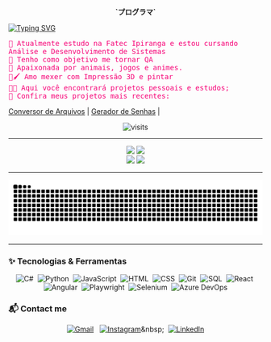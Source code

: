 <p align="center">
  <b>`プログラマ`</b>
</p>

<a href="https://git.io/typing-svg">
  <img 
    src="https://readme-typing-svg.demolab.com?font=Pixelify+Sans&pause=1000&color=F70076&center=true&multiline=true&repeat=false&width=200&height=50&lines=Ol%C3%A1%2C+me+chamo+Milena" 
    alt="Typing SVG" 
  />
</a>

<img align="right" alt="" height="250px" src="https://i.imgur.com/yXz9FzS.gif" />

<p style="font-family: monospace; color: #F70076; max-width: 800px;" align="left">
  🌸 Atualmente estudo na Fatec Ipiranga e estou cursando Análise e Desenvolvimento de Sistemas<br />
  🎯 Tenho como objetivo me tornar QA<br />
  👾 Apaixonada por animais, jogos e animes.<br />
  🎨🖌️ Amo mexer com Impressão 3D e pintar<br />
  👩‍💻 Aqui você encontrará projetos pessoais e estudos;<br />
  🌙 Confira meus projetos mais recentes:
</p>

<p align="left" style="max-width: 800px;">
  <a href="https://github.com/MilenaSayuri/ConversorArquivo">Conversor de Arquivos</a> | 
  <a href="https://github.com/MilenaSayuri/GeradorSenhas">Gerador de Senhas</a> | 
</p>




<!-- Contador centralizado -->
<p align="center">
  <img src="https://visit-counter.vercel.app/counter.png?page=https%3A%2F%2Fgithub.com%2FMilenaSayuri&s=40&c=F70076&bg=00000000&no=4&ff=digi&tb=Visitors%3A&ta=" 
       alt="visits" 
       style="width: 200px; height: auto;"/>
</p>


---

<!-- Estatísticas -->

<div align="center">
  <img src="http://github-profile-summary-cards.vercel.app/api/cards/profile-details?username=MilenaSayuri&theme=omni" height="150"/>
  <img src="https://github-readme-streak-stats.herokuapp.com?user=MilenaSayuri&theme=omni&hide_border=true&locale=pt_BR&date_format=j%20M%5B%20Y%5D" height="150"/>
</div>

<div align="center">
  <img src="http://github-profile-summary-cards.vercel.app/api/cards/repos-per-language?username=MilenaSayuri&theme=omni" height="150"/>
  <img src="http://github-profile-summary-cards.vercel.app/api/cards/stats?username=MilenaSayuri&theme=omni" height="150"/>
</div>

---

<p align="center">
  <picture>
    <source media="(prefers-color-scheme: dark)" srcset="https://raw.githubusercontent.com/MilenaSayuri/MilenaSayuri/output/github-contribution-grid-snake-dark.svg" />
    <source media="(prefers-color-scheme: light)" srcset="https://raw.githubusercontent.com/MilenaSayuri/MilenaSayuri/output/github-contribution-grid-snake.svg" />
    <img alt="github contribution grid snake animation" src="https://raw.githubusercontent.com/MilenaSayuri/MilenaSayuri/output/github-contribution-grid-snake.svg" />
  </picture>
</p>



---

### ✨ Tecnologias & Ferramentas

<p align="center">
  <img src="https://cdn.jsdelivr.net/gh/devicons/devicon/icons/csharp/csharp-original.svg" title="C#" alt="C#" width="40" height="40"/>&nbsp;
  <img src="https://cdn.jsdelivr.net/gh/devicons/devicon/icons/python/python-original.svg" title="Python" alt="Python" width="40" height="40"/>&nbsp;
  <img src="https://cdn.jsdelivr.net/gh/devicons/devicon/icons/javascript/javascript-original.svg" title="JavaScript" alt="JavaScript" width="40" height="40"/>&nbsp;
  <img src="https://cdn.jsdelivr.net/gh/devicons/devicon/icons/html5/html5-original.svg" title="HTML" alt="HTML" width="40" height="40"/>&nbsp;
  <img src="https://cdn.jsdelivr.net/gh/devicons/devicon/icons/css3/css3-original.svg" title="CSS" alt="CSS" width="40" height="40"/>&nbsp;
  <img src="https://cdn.jsdelivr.net/gh/devicons/devicon/icons/git/git-original.svg" title="Git" alt="Git" width="40" height="40"/>&nbsp;
  <img src="https://cdn.jsdelivr.net/gh/devicons/devicon/icons/mysql/mysql-original.svg" title="SQL" alt="SQL" width="40" height="40"/>&nbsp;
  <img src="https://cdn.jsdelivr.net/gh/devicons/devicon/icons/react/react-original.svg" title="React" alt="React" width="40" height="40"/>&nbsp;
  <img src="https://cdn.jsdelivr.net/gh/devicons/devicon/icons/angularjs/angularjs-original.svg" title="Angular" alt="Angular" width="40" height="40"/>&nbsp;
  <img src="https://playwright.dev/img/playwright-logo.svg" title="Playwright" alt="Playwright" width="40" height="40"/>&nbsp;
  <img src="https://selenium.dev/images/selenium_logo_square_green.png" title="Selenium" alt="Selenium" width="40" height="40"/>&nbsp;
  <img src="https://cdn.jsdelivr.net/gh/devicons/devicon/icons/azure/azure-original.svg" title="Azure DevOps" alt="Azure DevOps" width="40" height="40"/>
</p>


### 📬 Contact me
<p align="center"
  
  [![Gmail](https://img.shields.io/badge/Gmail-000?style=for-the-badge&logo=gmail&logoColor=F70076)](mailto:mirenahayakawa@gmail.com)&nbsp;&nbsp;
  [![Instagram](https://img.shields.io/badge/Instagram-000?style=for-the-badge&logo=instagram&logoColor=F70076)](https://www.instagram.com/_miih_tsuki_)&nbsp;&nbsp;
  [![LinkedIn](https://img.shields.io/badge/LinkedIn-000?style=for-the-badge&logo=linkedin&logoColor=F70076)](https://www.linkedin.com/in/milena-sayuri-hayakawa-246761265)
  
</p>
